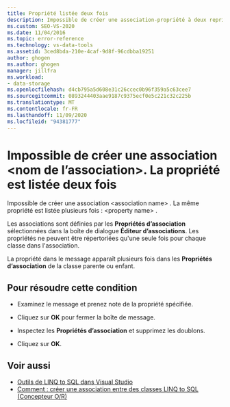 ```yaml
---
title: Propriété listée deux fois
description: Impossible de créer une association-propriété à deux reprises. Affichez des informations sur ce message de Concepteur Objet Relationnel Visual Studio (Concepteur O/R).
ms.custom: SEO-VS-2020
ms.date: 11/04/2016
ms.topic: error-reference
ms.technology: vs-data-tools
ms.assetid: 3ced8bda-210e-4caf-9d8f-96cdbba19251
author: ghogen
ms.author: ghogen
manager: jillfra
ms.workload:
- data-storage
ms.openlocfilehash: d4cb795a5d608e31c26ccec0b96f359a5c63cee7
ms.sourcegitcommit: 0893244403aae9187c9375ecf0e5c221c32c225b
ms.translationtype: MT
ms.contentlocale: fr-FR
ms.lasthandoff: 11/09/2020
ms.locfileid: "94381777"
---
```

# <a name="cannot-create-an-association-ltassociation-namegt---property-listed-twice"></a>Impossible de créer une association &lt;nom de l’association&gt;. La propriété est listée deux fois

Impossible de créer une association \<association name> . La même propriété est listée plusieurs fois : \<property name> .

Les associations sont définies par les **Propriétés d’association** sélectionnées dans la boîte de dialogue **Éditeur d’associations**. Les propriétés ne peuvent être répertoriées qu'une seule fois pour chaque classe dans l'association.

La propriété dans le message apparaît plusieurs fois dans les **Propriétés d’association** de la classe parente ou enfant.

## <a name="to-resolve-this-condition"></a>Pour résoudre cette condition

- Examinez le message et prenez note de la propriété spécifiée.

- Cliquez sur **OK** pour fermer la boîte de message.

- Inspectez les **Propriétés d’association** et supprimez les doublons.

- Cliquez sur **OK**.

## <a name="see-also"></a>Voir aussi

- [Outils de LINQ to SQL dans Visual Studio](../data-tools/linq-to-sql-tools-in-visual-studio2.md)
- [Comment : créer une association entre des classes LINQ to SQL (Concepteur O/R)](../data-tools/how-to-create-an-association-relationship-between-linq-to-sql-classes-o-r-designer.md)